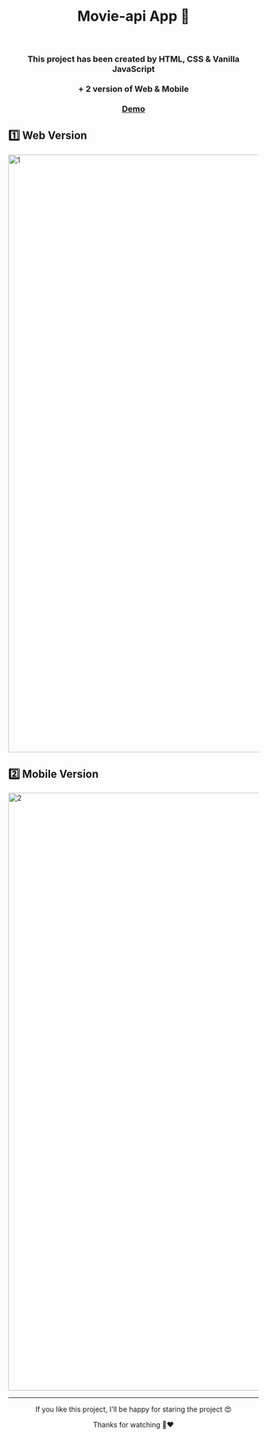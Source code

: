 <h1 align="center"> Movie-api App  💪</h1> <br>
<h3 align="center">
  This project has been created by HTML, CSS & Vanilla JavaScript <br><br>+ 2 version of Web & Mobile <br><br> <a href='https://unrivaled-cajeta-edfc75.netlify.app/'>Demo</a>
</h3>
<p align="center">
  <h2>1️⃣ Web Version</h2>
  <a href="https://unrivaled-cajeta-edfc75.netlify.app/">
    <img width="1200" alt="1" src="https://github.com/ArefShojaei/Movie-api/assets/134844185/817023cd-eb39-467a-a6c0-4db2d2e1e1dc">
  </a>
  <h2>2️⃣ Mobile Version</h2>
  <a href="https://unrivaled-cajeta-edfc75.netlify.app/">
    <img width="1200" alt="2" src="https://github.com/ArefShojaei/Movie-api/assets/134844185/ba810e1e-0cce-440a-92ea-565aee265d7d">
  </a>
</p>
<hr>
<p align='center'>If you like this project, I'll be happy for staring the project 😍</p>
<p align='center'>Thanks for watching 🙏❤️</p>
